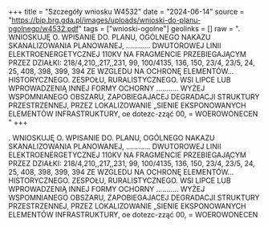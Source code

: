 +++
title = "Szczegóły wniosku W4532"
date = "2024-06-14"
source = "https://bip.brg.gda.pl/images/uploads/wnioski-do-planu-ogolnego/w4532.pdf"
tags = ["wnioski-ogolne"]
geolinks = []
raw = ". WNIOSKUJĘ O. WPISANIE DO. PLANU, OGÓLNEGO NAKAZU SKANALIZOWANIA PLANOWANEJ, ............ DWUTOROWEJ LINII ELEKTROENERGETYCZNEJ 110KV NA FRAGMENCIE PRZEBIEGAJĄCYM PRZEZ DZIAŁKI: 218/4,210,,217,,231, 99, 100/4135, 136, 150, 23/4, 23/5, 24, 25, 408, 398, 399, 394 ZE WZGLEDU NA OCHRONĘ ELEMENTÓW... HISTORYCZNEGO. ZESPOŁU, RURALISTYCZNEGO. WSI LIPCE LUB WPROWADZENIĄ INNEJ FORMY OCHORNY ........... WYŻEJ WSPOMNIANEGO OBSZARU, ZAPOBIEGAJACEJ DEGRADACJI STRUKTURY PRZESTRZENNEJ, PRZEZ LOKALIZOWANIE „SIENIE EKSPONOWANYCH ELEMENTÓW INFRASTRUKTURY, oe dotezc-zząć 00, = WOEROWONECEN "
+++

. WNIOSKUJĘ O. WPISANIE DO. PLANU, OGÓLNEGO NAKAZU SKANALIZOWANIA PLANOWANEJ, ............
DWUTOROWEJ LINII ELEKTROENERGETYCZNEJ 110KV NA FRAGMENCIE PRZEBIEGAJĄCYM PRZEZ DZIAŁKI:
218/4,210,,217,,231, 99, 100/4135, 136, 150, 23/4, 23/5, 24, 25, 408, 398, 399, 394 ZE WZGLEDU NA OCHRONĘ ELEMENTÓW...
HISTORYCZNEGO. ZESPOŁU, RURALISTYCZNEGO. WSI LIPCE LUB WPROWADZENIĄ INNEJ FORMY OCHORNY ...........
WYŻEJ WSPOMNIANEGO OBSZARU, ZAPOBIEGAJACEJ DEGRADACJI STRUKTURY PRZESTRZENNEJ, PRZEZ LOKALIZOWANIE
„SIENIE EKSPONOWANYCH ELEMENTÓW INFRASTRUKTURY, oe dotezc-zząć 00, = WOEROWONECEN



